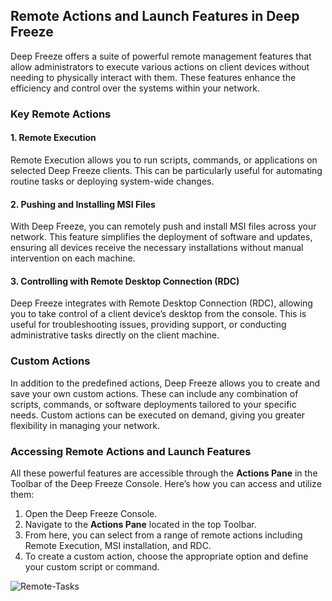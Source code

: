 ## Remote Actions and Launch Features in Deep Freeze

Deep Freeze offers a suite of powerful remote management features that allow administrators to execute various actions on client devices without needing to physically interact with them. These features enhance the efficiency and control over the systems within your network.

### Key Remote Actions

#### 1. Remote Execution
Remote Execution allows you to run scripts, commands, or applications on selected Deep Freeze clients. This can be particularly useful for automating routine tasks or deploying system-wide changes.

#### 2. Pushing and Installing MSI Files
With Deep Freeze, you can remotely push and install MSI files across your network. This feature simplifies the deployment of software and updates, ensuring all devices receive the necessary installations without manual intervention on each machine.

#### 3. Controlling with Remote Desktop Connection (RDC)
Deep Freeze integrates with Remote Desktop Connection (RDC), allowing you to take control of a client device’s desktop from the console. This is useful for troubleshooting issues, providing support, or conducting administrative tasks directly on the client machine.

### Custom Actions
In addition to the predefined actions, Deep Freeze allows you to create and save your own custom actions. These can include any combination of scripts, commands, or software deployments tailored to your specific needs. Custom actions can be executed on demand, giving you greater flexibility in managing your network.

### Accessing Remote Actions and Launch Features
All these powerful features are accessible through the **Actions Pane** in the Toolbar of the Deep Freeze Console. Here’s how you can access and utilize them:

1. Open the Deep Freeze Console.
2. Navigate to the **Actions Pane** located in the top Toolbar.
3. From here, you can select from a range of remote actions including Remote Execution, MSI installation, and RDC.
4. To create a custom action, choose the appropriate option and define your custom script or command.

![Remote-Tasks](https://github.com/user-attachments/assets/3313cb66-cb06-4a49-ad04-5878f9739892)

